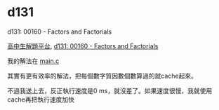 # d131
d131: 00160 - Factors and Factorials

[高中生解題平台](http://zerojudge.tw/), [d131: 00160 - Factors and Factorials](http://zerojudge.tw/ShowProblem?problemid=d131)

我的解法在 [main.c](https://github.com/wemee/d131/blob/master/main.c)

其實有更有效率的解法，把每個數字質因數個數算過的就cache起來。

不過我送上去，反正執行速度是0 ms，就沒差了。如果速度很慢，我就使用cache再把執行速度加快
